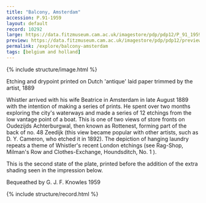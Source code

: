 ```yaml
---
title: "Balcony, Amsterdam"
accession: P.91-1959
layout: default
record: 10292
large: https://data.fitzmuseum.cam.ac.uk/imagestore/pdp/pdp12/P_91_1959.jpg
preview: https://data.fitzmuseum.cam.ac.uk/imagestore/pdp/pdp12/preview_P_91_1959.jpg
permalink: /explore/balcony-amsterdam
tags: [belgium and holland]
---
```

{% include structure/image.html %}

Etching and drypoint printed on Dutch 'antique' laid paper trimmed by the artist, 1889

Whistler arrived with his wife Beatrice in Amsterdam in late August 1889 with the intention of making a series of prints. He spent over two months exploring the city's waterways and made a series of 12 etchings from the low vantage point of a boat. This is one of two views of store fronts on Oudezijds Achterburgwal, then known as Rottenest, forming part of the back of no. 48 Zeedijk (this view became popular with other artists, such as D. Y. Cameron, who etched it in 1892). The depiction of hanging laundry repeats a theme of Whistler's recent London etchings (see Rag-Shop, Milman's Row and Clothes-Exchange, Houndsditch, No. 1 ).

This is the second state of the plate, printed before the addition of the extra shading seen in the impression below.

Bequeathed by G. J. F. Knowles 1959

{% include structure/record.html %}
